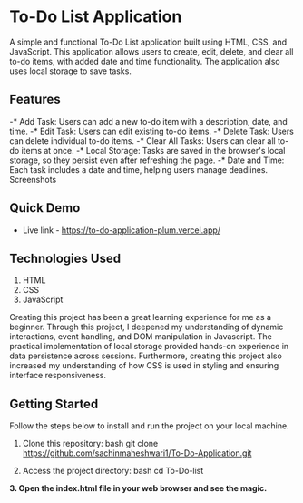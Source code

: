  # To-Do List Application
A simple and functional To-Do List application built using HTML, CSS, and JavaScript. This application allows users to create, edit, delete, and clear all to-do items, with added date and time functionality. The application also uses local storage to save tasks.

## Features
-* Add Task: Users can add a new to-do item with a description, date, and time.
-* Edit Task: Users can edit existing to-do items.
-* Delete Task: Users can delete individual to-do items.
-* Clear All Tasks: Users can clear all to-do items at once.
-* Local Storage: Tasks are saved in the browser's local storage, so they persist even after refreshing the page.
-* Date and Time: Each task includes a date and time, helping users manage deadlines.
Screenshots

## Quick Demo

- Live link - https://to-do-application-plum.vercel.app/




## Technologies Used

1. HTML
2. CSS
3. JavaScript

Creating this project has been a great learning experience for me as a beginner. Through this project, I deepened my understanding of dynamic interactions, event handling, and DOM manipulation in Javascript. The practical implementation of local storage provided hands-on experience in data persistence across sessions. Furthermore, creating this project also increased my understanding of how CSS is used in styling and ensuring interface responsiveness.


## Getting Started 

Follow the steps below to install and run the project on your local machine.

1. Clone this repository:
bash
 git clone  https://github.com/sachinmaheshwari1/To-Do-Application.git


2. Access the project directory:
bash
  cd To-Do-list

**3. Open the index.html file in your web browser and see the magic.**
